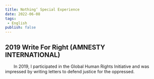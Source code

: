 ```yaml
---
title: Nothing‘ Special Experience
date: 2022-06-08
tags: 
 - English
publish: false
---
```


## 2019 Write For Right (AMNESTY INTERNATIONAL)
&emsp;&emsp;In 2019, I participated in the Global Human Rights Initiative and was impressed by writing letters to defend justice for the oppressed.
